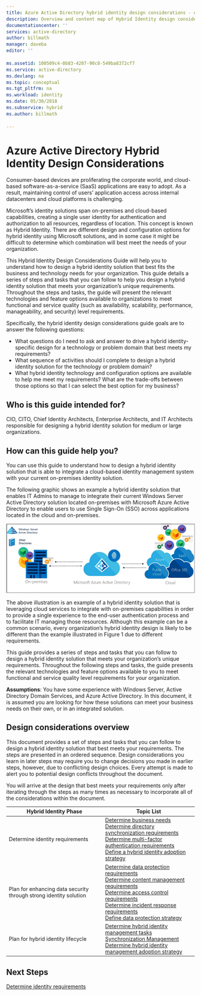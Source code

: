 ```yaml
---
title: Azure Active Directory hybrid identity design considerations - overview | Microsoft Docs
description: Overview and content map of Hybrid Identity design considerations guide
documentationcenter: ''
services: active-directory
author: billmath
manager: daveba
editor: ''

ms.assetid: 100509c4-0b83-4207-90c8-549ba8372cf7
ms.service: active-directory
ms.devlang: na
ms.topic: conceptual
ms.tgt_pltfrm: na
ms.workload: identity
ms.date: 05/30/2018
ms.subservice: hybrid
ms.author: billmath

---
```

# Azure Active Directory Hybrid Identity Design Considerations
Consumer-based devices are proliferating the corporate world, and cloud-based software-as-a-service (SaaS) applications are easy to adopt. As a result, maintaining control of users’ application access across internal datacenters and cloud platforms is challenging.  

Microsoft’s identity solutions span on-premises and cloud-based capabilities, creating a single user identity for authentication and authorization to all resources, regardless of location. This concept is known as Hybrid Identity. There are different design and configuration options for hybrid identity using Microsoft solutions, and in some case it might be difficult to determine which combination will best meet the needs of your organization. 

This Hybrid Identity Design Considerations Guide will help you to understand how to design a hybrid identity solution that best fits the business and technology needs for your organization.  This guide details a series of steps and tasks that you can follow to help you design a hybrid identity solution that meets your organization’s unique requirements. Throughout the steps and tasks, the guide will present the relevant technologies and feature options available to organizations to meet functional and service quality (such as availability, scalability, performance, manageability, and security) level requirements. 

Specifically, the hybrid identity design considerations guide goals are to answer the following questions: 

* What questions do I need to ask and answer to drive a hybrid identity-specific design for a technology or problem domain that best meets my requirements?
* What sequence of activities should I complete to design a hybrid identity solution for the technology or problem domain? 
* What hybrid identity technology and configuration options are available to help me meet my requirements? What are the trade-offs between those options so that I can select the best option for my business?

## Who is this guide intended for?
 CIO, CITO, Chief Identity Architects, Enterprise Architects, and IT Architects responsible for designing a hybrid identity solution for medium or large organizations.

## How can this guide help you?
You can use this guide to understand how to design a hybrid identity solution that is able to integrate a cloud-based identity management system with your current on-premises identity solution. 

The following graphic shows an example a hybrid identity solution that enables IT Admins to manage to integrate their current Windows Server Active Directory solution located on-premises with Microsoft Azure Active Directory to enable users to use Single Sign-On (SSO) across applications located in the cloud and on-premises.

![Example](media/plan-hybrid-identity-design-considerations/hybridID-example.png)

The above illustration is an example of a hybrid identity solution that is leveraging cloud services to integrate with on-premises capabilities in order to provide a single experience to the end-user authentication process and to facilitate IT managing those resources. Although this example can be a common scenario, every organization’s hybrid identity design is likely to be different than the example illustrated in Figure 1 due to different requirements. 

This guide provides a series of steps and tasks that you can follow to design a hybrid identity solution that meets your organization’s unique requirements. Throughout the following steps and tasks, the guide presents the relevant technologies and feature options available to you to meet functional and service quality level requirements for your organization.

**Assumptions**: You have some experience with Windows Server, Active Directory Domain Services, and Azure Active Directory. In this document, it is assumed you are looking for how these solutions can meet your business needs on their own, or in an integrated solution.

## Design considerations overview
This document provides a set of steps and tasks that you can follow to design a hybrid identity solution that best meets your requirements. The steps are presented in an ordered sequence. Design considerations you learn in later steps may require you to change decisions you made in earlier steps, however, due to conflicting design choices. Every attempt is made to alert you to potential design conflicts throughout the document. 

You will arrive at the design that best meets your requirements only after iterating through the steps as many times as necessary to incorporate all of the considerations within the document. 

| Hybrid Identity Phase | Topic List |
| --- | --- |
| Determine identity requirements |[Determine business needs](plan-hybrid-identity-design-considerations-business-needs.md)<br> [Determine directory synchronization requirements](plan-hybrid-identity-design-considerations-directory-sync-requirements.md)<br> [Determine multi-factor authentication requirements](plan-hybrid-identity-design-considerations-multifactor-auth-requirements.md)<br> [Define a hybrid identity adoption strategy](plan-hybrid-identity-design-considerations-identity-adoption-strategy.md) |
| Plan for enhancing data security through strong identity solution |[Determine data protection requirements](plan-hybrid-identity-design-considerations-dataprotection-requirements.md) <br> [Determine content management requirements](plan-hybrid-identity-design-considerations-contentmgt-requirements.md)<br> [Determine access control requirements](plan-hybrid-identity-design-considerations-accesscontrol-requirements.md)<br> [Determine incident response requirements](plan-hybrid-identity-design-considerations-incident-response-requirements.md) <br> [Define data protection strategy](plan-hybrid-identity-design-considerations-data-protection-strategy.md) |
| Plan for hybrid identity lifecycle |[Determine hybrid identity management tasks](plan-hybrid-identity-design-considerations-hybrid-id-management-tasks.md) <br> [Synchronization Management](plan-hybrid-identity-design-considerations-hybrid-id-management-tasks.md)<br> [Determine hybrid identity management adoption strategy](plan-hybrid-identity-design-considerations-lifecycle-adoption-strategy.md) |

## Next Steps
[Determine identity requirements](plan-hybrid-identity-design-considerations-business-needs.md)

